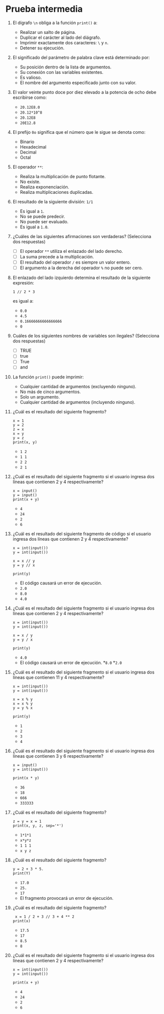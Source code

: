 # Prueba intermedia

1. El dígrafo `\n` obliga a la función `print()` a:

    * Realizar un salto de página.
    * Duplicar el carácter al lado del diágrafo.
    * Imprimir exactamente dos caracteres: `\` y `n`.
    * Detener su ejecución.

2. El significado del parámetro de palabra clave está determinado por:

    * Su posición dentro de la lista de argumentos.
    * Su conexión con las variables existentes.
    * Es valioso.
    * El nombre del argumento especificado junto con su valor.

3. El valor veinte punto doce por diez elevado a la potencia de ocho debe escribirse como:

    * `20.12E8.0`
    * `20.12*10^8`
    * `20.12E8`
    * `20E12.8`

4. El prefijo `0o` significa que el número que le sigue se denota como:

    * Binario
    * Hexadecimal
    * Decimal
    * Octal

5. El operador `**`:

    * Realiza la multiplicación de punto flotante.
    * No existe.
    * Realiza exponenciación.
    * Realiza multiplicaciones duplicadas.

6. El resultado de la siguiente división: `1/1`

    * Es igual a `1`.
    * No se puede predecir.
    * No puede ser evaluado.
    * Es igual a `1.0`.

7. ¿Cuáles de las siguientes afirmaciones son verdaderas?  (Selecciona dos respuestas)

    * [ ] El operador `**` utiliza el enlazado del lado derecho.
    * [ ] La suma precede a la multiplicación.
    * [ ] El resultado del operador `/` es siempre un valor entero.
    * [ ] El argumento a la derecha del operador `%` no puede ser cero.

8. El enlazado del lado izquierdo determina el resultado de la siguiente expresión:

    ```
    1 // 2 * 3
    ```
    es igual a:

    * `0.0`
    * `4.5`
    * `0.16666666666666666`
    * `0`

9. Cuáles de los siguientes nombres de variables son ilegales?  (Selecciona dos respuestas)

    * [ ] TRUE
    * [ ] true
    * [ ] True
    * [ ] and

10. La función `print()` puede imprimir:

    * Cualquier cantidad de argumentos (excluyendo ninguno).
    * No más de cinco argumentos.
    * Solo un argumento.
    * Cualquier cantidad de argumentos (incluyendo ninguno).

11. ¿Cuál es el resultado del siguiente fragmento?

    ```
    x = 1
    y = 2
    z = x
    x = y
    y = z
    print(x, y)
    ```

    * `1 2`
    * `1 1`
    * `2 2`
    * `2 1`

12. ¿Cuál es el resultado del siguiente fragmento si el usuario ingresa dos líneas que contienen 2 y 4 respectivamente?

    ```
    x = input()
    y = input()
    print(x + y)
    ```

    * `4`
    * `24`
    * `2`
    * `6`

13. ¿Cuál es el resultado del siguiente fragmento de código si el usuario ingresa dos líneas que contienen 2 y 4 respectivamente?

    ```
    x = int(input())
    y = int(input())

    x = x // y
    y = y // x

    print(y)
    ```

    * El código causará un error de ejecución.
    * `2.0`
    * `8.0`
    * `4.0`

14. ¿Cuál es el resultado del siguiente fragmento si el usuario ingresa dos líneas que contienen 2 y 4 respectivamente?

    ```
    x = int(input())
    y = int(input())

    x = x / y
    y = y / x

    print(y)
    ```

    * `4.0`
    * El código causará un error de ejecución.
    *`8.0`
    *`2.0`

15. ¿Cuál es el resultado del siguiente fragmento si el usuario ingresa dos líneas que contienen 11 y 4 respectivamente?

    ```
    x = int(input())
    y = int(input())

    x = x % y
    x = x % y
    y = y % x

    print(y)
    ```

    * `1`
    * `2`
    * `3`
    * `4`

16. ¿Cuál es el resultado del siguiente fragmento si el usuario ingresa dos líneas que contienen 3 y 6 respectivamente?

    ```
    x = input()
    y = int(input())

    print(x * y)
    ```

    * `36`
    * `18`
    * `666`
    * `333333`

17. ¿Cuál es el resultado del siguiente fragmento?

    ```
    z = y = x = 1
    print(x, y, z, sep='*') 
    ```

    * `1*1*1`
    * `x*y*z`
    * `1 1 1`
    * `x y z`

18. ¿Cuál es el resultado del siguiente fragmento?

    ```
    y = 2 + 3 * 5.
    print(Y)
    ```

    * `17.0`
    * `25.`
    * `17`
    * El fragmento provocará un error de ejecución.

19. ¿Cuál es el resultado del siguiente fragmento?

    ```
     x = 1 / 2 + 3 // 3 + 4 ** 2
    print(x) 
    ```

    * `17.5`
    * `17`
    * `8.5`
    * `8`

20. ¿Cuál es el resultado del siguiente fragmento si el usuario ingresa dos líneas que contienen 2 y 4 respectivamente?

    ```
    x = int(input())
    y = int(input())
 
    print(x + y) 
    ```

    * `4`
    * `24`
    * `2`
    * `6`
